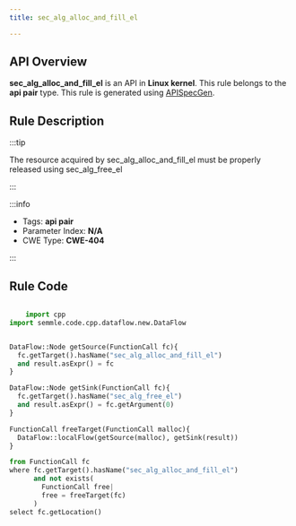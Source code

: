 ```yaml
---
title: sec_alg_alloc_and_fill_el

---
```



## API Overview
**sec_alg_alloc_and_fill_el** is an API in **Linux kernel**. This rule belongs to the **api pair** type. This rule is generated using [APISpecGen](../../tools/APISpecGen).
## Rule Description

:::tip

The resource acquired by sec_alg_alloc_and_fill_el must be properly released using sec_alg_free_el

:::

:::info

- Tags: **api pair**
- Parameter Index: **N/A**
- CWE Type: **CWE-404**

:::

## Rule Code
```python

    import cpp
import semmle.code.cpp.dataflow.new.DataFlow


DataFlow::Node getSource(FunctionCall fc){
  fc.getTarget().hasName("sec_alg_alloc_and_fill_el")
  and result.asExpr() = fc
}

DataFlow::Node getSink(FunctionCall fc){
  fc.getTarget().hasName("sec_alg_free_el")
  and result.asExpr() = fc.getArgument(0)
}

FunctionCall freeTarget(FunctionCall malloc){
  DataFlow::localFlow(getSource(malloc), getSink(result))
}

from FunctionCall fc
where fc.getTarget().hasName("sec_alg_alloc_and_fill_el")
      and not exists(
        FunctionCall free| 
        free = freeTarget(fc)
      )
select fc.getLocation()

    
```